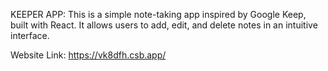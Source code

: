 KEEPER APP:
 This is a simple note-taking app inspired by Google Keep, built with React. It allows users to add, edit, and delete notes in an intuitive interface.

Website Link:
https://vk8dfh.csb.app/
